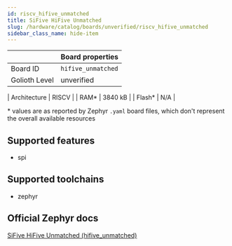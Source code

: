 ```yaml
---
id: riscv_hifive_unmatched
title: SiFive HiFive Unmatched
slug: /hardware/catalog/boards/unverified/riscv_hifive_unmatched
sidebar_class_name: hide-item
---
```


[//]: # (This is an auto-generated file, do not edit! Changes to it will be lost upon re-generation)



|                | Board properties     |
| -------------  | -------------------- |
| Board ID       | `hifive_unmatched` |
| Golioth Level  | unverified       |

| Architecture   | RISCV |
| RAM*           | 3840 kB |
| Flash*         | N/A |

\* values are as reported by Zephyr `.yaml` board files, which don't represent the overall available resources



## Supported features

* spi

## Supported toolchains

* zephyr

## Official Zephyr docs

[SiFive HiFive Unmatched (hifive_unmatched)](https://docs.zephyrproject.org/latest/boards/riscv/hifive_unmatched/doc/index.html)
